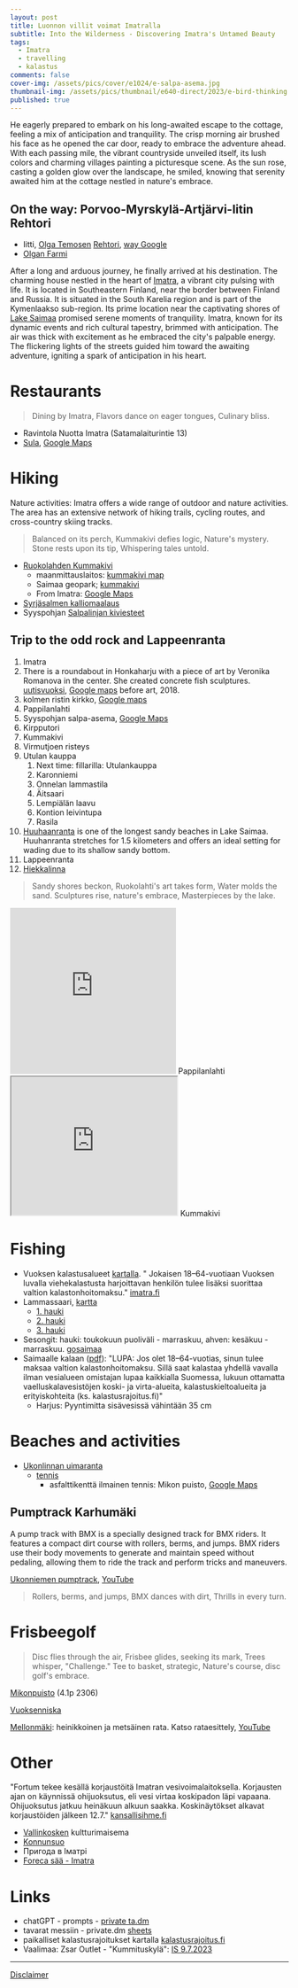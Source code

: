 ```yaml
---
layout: post
title: Luonnon villit voimat Imatralla
subtitle: Into the Wilderness - Discovering Imatra's Untamed Beauty
tags:
  - Imatra
  - travelling
  - kalastus
comments: false
cover-img: /assets/pics/cover/e1024/e-salpa-asema.jpg
thumbnail-img: /assets/pics/thumbnail/e640-direct/2023/e-bird-thinking.jpg
published: true
---
```


He eagerly prepared to embark on his long-awaited escape to the cottage, feeling a mix of anticipation and tranquility. The crisp morning air brushed his face as he opened the car door, ready to embrace the adventure ahead. With each passing mile, the vibrant countryside unveiled itself, its lush colors and charming villages painting a picturesque scene. As the sun rose, casting a golden glow over the landscape, he smiled, knowing that serenity awaited him at the cottage nestled in nature's embrace.

## On the way: Porvoo-Myrskylä-Artjärvi-Iitin Rehtori 

- Iitti, [Olga Temosen](https://www.is.fi/viihde/art-2000008914061.html) [Rehtori](https://www.pizzeriarehtori.com/), [way Google](https://www.google.com/maps/dir/Kirkkonummi/REHTORI+pizzeria+%26+cafe,+Hanj%C3%A4rventie,+Iitti/@60.4585798,24.8786392,9.5z/data=!4m24!4m23!1m15!1m1!1s0x468d8c199ae6aa91:0x400b551554bb1e0!2m2!1d24.4411082!2d60.1266902!3m4!1m2!1d24.6110102!2d60.2038496!3s0x468df3a9c401a719:0x4b85d5d6377dcd04!3m4!1m2!1d25.7563036!2d60.564235!3s0x4691ee54f830ad1f:0x4200c0d653d967c4!1m5!1m1!1s0x4691c9c3b325d745:0xe09d55574e6d7c4a!2m2!1d26.2417312!2d60.8450488!3e0?entry=ttu)
- [Olgan Farmi](https://olganfarmi.fi/)

After a long and arduous journey, he finally arrived at his destination. The charming house nestled in the heart of [Imatra](https://en.wikipedia.org/wiki/Imatra), a vibrant city pulsing with life. It is located in Southeastern Finland, near the border between Finland and Russia. It is situated in the South Karelia region and is part of the Kymenlaakso sub-region. Its prime location near the captivating shores of [Lake Saimaa](https://en.wikipedia.org/wiki/Saimaa) promised serene moments of tranquility. Imatra, known for its dynamic events and rich cultural tapestry, brimmed with anticipation. The air was thick with excitement as he embraced the city's palpable energy. The flickering lights of the streets guided him toward the awaiting adventure, igniting a spark of anticipation in his heart.

# Restaurants

> Dining by Imatra,
Flavors dance on eager tongues,
Culinary bliss.

- Ravintola Nuotta Imatra (Satamalaiturintie 13)
- [Sula](https://www.ravintolasula.fi/), [Google Maps](https://www.google.com/maps/place/Ravintola+Sula+Imatra/@61.1738939,28.784427,17z/)


# Hiking

Nature activities: Imatra offers a wide range of outdoor and nature activities. The area has an extensive network of hiking trails, cycling routes, and cross-country skiing tracks.

> Balanced on its perch,
Kummakivi defies logic,
Nature's mystery.
Stone rests upon its tip,
Whispering tales untold.


- [Ruokolahden Kummakivi](https://www.suomenlatu.fi/latu-polku/blogi/ruokolahden-kummakivi.html?gclid=Cj0KCQjw7uSkBhDGARIsAMCZNJs2RbIU5hlEUZWnNSUJB_cdDFtzMzyXbxfUyogC6fqhSINHWxwhyU0aAuOcEALw_wcB)
  - maanmittauslaitos: [kummakivi map](https://asiointi.maanmittauslaitos.fi/karttapaikka/?lang=fi&share=customMarker&n=6818558.149512837&e=576252.6607156129&title=kummakivi&desc=&zoom=10&layers=W3siaWQiOjIsIm9wYWNpdHkiOjEwMH1d-z)
  - Saimaa geopark; [kummakivi](https://saimaageopark.fi/norppapolku-harjumaastossa/#filter=r-fullyTranslatedLangus-,r-onlyOpened-,sb-sortedBy-0&zc=16,28.43112,61.49172)
  - From Imatra: [Google Maps](https://www.google.com/maps/dir/Imatra/Kummakivi,+Luukkolansaari/@61.3874373,28.3547365,10.5z/data=!4m14!4m13!1m5!1m1!1s0x4690a63e19b75043:0xde9f9f38261c9e73!2m2!1d28.7645463!2d61.1695977!1m5!1m1!1s0x469a7126f99ff5e1:0x587df1ee94cd566e!2m2!1d28.429186!2d61.493532!3e0?entry=ttu)
- [Syrjäsalmen kalliomaalaus](https://saimaageopark.fi/norppapolku-harjumaastossa/#filter=r-fullyTranslatedLangus-,r-onlyOpened-,sb-sortedBy-0&zc=18,28.31524,61.53212)
- Syyspohjan [Salpalinjan kiviesteet](https://saimaageopark.fi/norppapolku-harjumaastossa/#filter=r-fullyTranslatedLangus-,r-onlyOpened-,sb-sortedBy-0&ipd=37865640&zc=19,28.63843,61.39213)


## Trip to the odd rock and Lappeenranta

1. Imatra
2. There is a roundabout in Honkaharju with a piece of art by Veronika Romanova in the center. She created concrete fish sculptures. [uutisvuoksi](https://www.uutisvuoksi.fi/paikalliset/3658914), [Google maps](https://goo.gl/maps/Dsaujy5n2NCQ1yMT8) before art, 2018.
3. kolmen ristin kirkko, [Google maps](https://goo.gl/maps/ofnFuVNuhTRjUdJWA)
4. Pappilanlahti
5. Syyspohjan salpa-asema, [Google Maps](https://goo.gl/maps/ST8UDsm9B9DPs5zMA)
6. Kirpputori
7. Kummakivi
8. Virmutjoen risteys
9. Utulan kauppa
   1.  Next time: fillarilla: Utulankauppa
   2.  Karonniemi
   3.  Onnelan lammastila
   4.  Äitsaari
   5.  Lempiälän laavu
   6.  Kontion leivintupa
   7.  Rasila
10. [Huuhaanranta](https://www.is.fi/matkat/art-2000009004673.html) is one of the longest sandy beaches in Lake Saimaa. Huuhanranta stretches for 1.5 kilometers and offers an ideal setting for wading due to its shallow sandy bottom.
11. Lappeenranta
12. [Hiekkalinna](https://visitlappeenranta.fi/fi/Nae-ja-koe/Hiekkalinna)

> Sandy shores beckon,
Ruokolahti's art takes form,
Water molds the sand.
Sculptures rise, nature's embrace,
Masterpieces by the lake.

<iframe src="https://www.google.com/maps/embed?pb=!4v1688408739817!6m8!1m7!1sCAoSK0FGMVFpcFBjbW04aGVDMlpqS09Nb1RSZVIweVJpNlBNYzRVdUZIODVYV1k.!2m2!1d61.28883456434491!2d28.83797004189751!3f176.98268906628294!4f-1.2903074668213463!5f0.7820865974627469" alt="Pappilanlahti" width="300" height="300" style="border:0;" allowfullscreen="" loading="lazy" referrerpolicy="no-referrer-when-downgrade"></iframe>
Pappilanlahti

<iframe src="https://www.google.com/maps/embed?pb=!4v1688408954195!6m8!1m7!1sCAoSLEFGMVFpcE0wX0QzaHotblk1dW1VTUJKMTVqRzBLSzRSQ3p5TXdPeElrQjBB!2m2!1d61.4935455!2d28.4300194!3f111.04399178437782!4f19.059593493845583!5f0.7820865974627469" width="300" height="250" style="border:1;" allowfullscreen="" loading="lazy" referrerpolicy="no-referrer-when-downgrade"></iframe>
Kummakivi


# Fishing

- Vuoksen kalastusalueet [kartalla](https://www.imatra.fi/sites/default/files/thumbnails/image/kalastuskartta.png). " Jokaisen 18–64-vuotiaan Vuoksen luvalla viehekalastusta harjoittavan henkilön tulee lisäksi suorittaa valtion kalastonhoitomaksu." [imatra.fi](https://www.imatra.fi/asuminen-ja-ymparisto/virkistysalueet/kalastus/vuoksen-kalastusalueet)
- Lammassaari, [kartta](https://kalastusrajoitus.fi/#/kalastusrajoitus)
  - [1. hauki](https://asiointi.maanmittauslaitos.fi/karttapaikka/?lang=fi&share=customMarker&n=6787096.978090314&e=592168.2265102938&title=1.hauki&desc=&zoom=12&layers=W3siaWQiOjMsIm9wYWNpdHkiOjEwMH0seyJpZCI6Miwib3BhY2l0eSI6MTAwfV0-z)
  - [2. hauki](https://asiointi.maanmittauslaitos.fi/karttapaikka/?lang=fi&share=customMarker&n=6786999.478090313&e=592090.726510294&title=2.%20hauki%20ahven-lipalla&desc=&zoom=11&layers=W3siaWQiOjIsIm9wYWNpdHkiOjEwMH1d-z)
  - [3. hauki](https://asiointi.maanmittauslaitos.fi/karttapaikka/?lang=fi&share=customMarker&n=6786755.861840606&e=591981.895261807&title=hauki%20230702&desc=sateella%20illalla%209g%20lotolla&zoom=13&layers=W3siaWQiOjIsIm9wYWNpdHkiOjEwMH1d-z)
- Sesongit: hauki: toukokuun puoliväli - marraskuu, ahven: kesäkuu - marraskuu. [gosaimaa](https://gosaimaa.com/mita-tehda/aktiviteetit/kalastus/)
- Saimaalle kalaan ([pdf](https://julkaisut.metsa.fi/assets/pdf/lp/Esitteet/saimaalle-kalaan-fin.pdf)): "LUPA: Jos olet 18–64-vuotias, sinun tulee maksaa
valtion kalastonhoitomaksu. Sillä saat kalastaa
yhdellä vavalla ilman vesialueen omistajan lupaa
kaikkialla Suomessa, lukuun ottamatta vaelluskalavesistöjen koski- ja virta-alueita, kalastuskieltoalueita ja erityiskohteita (ks. kalastusrajoitus.fi)"
  - Harjus: Pyyntimitta sisävesissä vähintään 35 cm

# Beaches and activities

- [Ukonlinnan uimaranta](https://www.google.com/maps/place/Ukonlinnan+uimaranta/@61.2064255,28.7154225,15.96z/)
  - [tennis](https://www.imatrantennis.com/about-1)
    - asfalttikenttä ilmainen tennis: Mikon puisto, [Google Maps](https://goo.gl/maps/ftNnZdq8yL2rhzN28)


## Pumptrack Karhumäki

A pump track with BMX is a specially designed track for BMX riders. It features a compact dirt course with rollers, berms, and jumps. BMX riders use their body movements to generate and maintain speed without pedaling, allowing them to ride the track and perform tricks and maneuvers.

[Ukonniemen pumptrack](https://www.imatra.fi/toimipaikat/ukonniemen-pumptrack), [YouTube](https://www.youtube.com/watch?v=UauDkddySVY)

> Rollers, berms, and jumps,
BMX dances with dirt,
Thrills in every turn.

# Frisbeegolf

> Disc flies through the air,
Frisbee glides, seeking its mark,
Trees whisper, "Challenge."
Tee to basket, strategic,
Nature's course, disc golf's embrace.

[Mikonpuisto](https://goo.gl/maps/sL5q4C2eGuoxmy9X6) (4.1p 2306)

[Vuoksenniska](https://sites.google.com/view/vdg-com/radat/vuoksenniskan-frisbeekeskus?authuser=0)

[Mellonmäki](https://frisbeegolfradat.fi/rata/mellonmaen-frisbeegolfrata/): heinikkoinen ja metsäinen rata. Katso rataesittely, [YouTube](https://www.youtube.com/watch?v=c-Xp2l69i98)

# Other

"Fortum tekee kesällä korjaustöitä Imatran vesivoimalaitoksella. Korjausten ajan on käynnissä ohijuoksutus, eli vesi virtaa koskipadon läpi vapaana. Ohijuoksutus jatkuu heinäkuun alkuun saakka. Koskinäytökset alkavat korjaustöiden jälkeen 12.7." [kansallisihme.fi](https://kansallisihme.fi/fi/imatrankoski-kuohuu)
- [Vallinkosken](https://saimaageopark.fi/vallinkosken-hiidenkirnut/#filter=r-fullyTranslatedLangus-,r-onlyOpened-,sb-sortedBy-0) kultturimaisema
- [Konnunsuo](https://saimaageopark.fi/vallinkosken-hiidenkirnut/#filter=r-fullyTranslatedLangus-,r-onlyOpened-,sb-sortedBy-0&ipd=38135253&zc=15,28.55814,61.03861)
- Пригода в Іматрі
- [Foreca sää - Imatra](https://www.foreca.fi/Finland/Imatra)

# Links

- chatGPT - prompts - [private ta.dm](https://docs.google.com/document/d/1n1Vl_3XI5mYtdwjpzkOmbijMq9S61ba18t5PttlT9xE/edit?usp=sharing)
- tavarat messiin - private.dm [sheets](https://docs.google.com/spreadsheets/d/19BkGyPCeYUFju6qmrPmDd3s-zcD2MNX5jRguvoorb1c/edit?usp=sharing)
- paikalliset kalastusrajoitukset kartalla [kalastusrajoitus.fi](https://kalastusrajoitus.fi/#/kalastusrajoitus)
- Vaalimaa: Zsar Outlet - "Kummituskylä": [IS 9.7.2023](https://www.is.fi/kotimaa/art-2000009697425.html)

---

[Disclaimer](https://talonendm.github.io/disclaimer)

